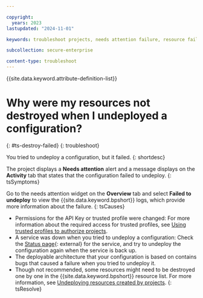 ```yaml
---

copyright:
  years: 2023
lastupdated: "2024-11-01"

keywords: troubleshoot projects, needs attention failure, resource failure, needs attention, failure, destroy, resources, undeploy configurations, undeploy fail, undeploy configurations failed

subcollection: secure-enterprise

content-type: troubleshoot
---
```


{{site.data.keyword.attribute-definition-list}}

# Why were my resources not destroyed when I undeployed a configuration?
{: #ts-destroy-failed}
{: troubleshoot}

You tried to undeploy a configuration, but it failed.
{: shortdesc}

The project displays a **Needs attention** alert and a message displays on the **Activity** tab that states that the configuration failed to undeploy.
{: tsSymptoms}

Go to the needs attention widget on the **Overview** tab and select **Failed to undeploy** to view the {{site.data.keyword.bpshort}} logs, which provide more information about the failure.
{: tsCauses}

* Permissions for the API Key or trusted profile were changed: For more information about the required access for trusted profiles, see [Using trusted profiles to authorize projects](/docs/secure-enterprise?topic=secure-enterprise-tp-project).
* A service was down when you tried to undeploy a configuration: Check the [Status page](/status){: external} for the service, and try to undeploy the configuration again when the service is back up.
* The deployable architecture that your configuration is based on contains bugs that caused a failure when you tried to undeploy it.
* Though not recommended, some resources might need to be destroyed one by one in the {{site.data.keyword.bpshort}} resource list. For more information, see [Undeploying resources created by projects](/docs/secure-enterprise?topic=secure-enterprise-best-practices-projects#project-resources-destroy).
{: tsResolve}
